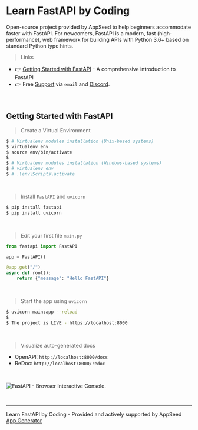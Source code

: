 # Learn FastAPI by Coding

Open-source project provided by AppSeed to help beginners accommodate faster with FastAPI. For newcomers, FastAPI is a modern, fast (high-performance), web framework for building APIs with Python 3.6+ based on standard Python type hints. 

> Links

- 👉 [Getting Started with FastAPI](https://docs.appseed.us/technologies/fastapi/getting-started) - A comprehensive introduction to FastAPI
- 👉 Free [Support](https://appseed.us/support) via `email` and [Discord](https://discord.gg/fZC6hup).

<br />

## Getting Started with FastAPI

> Create a Virtual Environment

```bash
$ # Virtualenv modules installation (Unix-based systems)
$ virtualenv env
$ source env/bin/activate
$
$ # Virtualenv modules installation (Windows-based systems)
$ # virtualenv env
$ # .\env\Scripts\activate
```

<br />

> Install `FastAPI` and `uvicorn`

```bash
$ pip install fastapi
$ pip install uvicorn
```

<br />

> Edit your first file `main.py`

```python
from fastapi import FastAPI

app = FastAPI()

@app.get("/")
async def root():
    return {"message": "Hello FastAPI"}
```

<br />

> Start the app using `uvicorn` 

```bash
$ uvicorn main:app --reload
$ 
$ The project is LIVE - https://localhost:8000 
```

<br />

> Visualize auto-generated docs

- OpenAPI: `http://localhost:8000/docs`
- ReDoc: `http://localhost:8000/redoc`

<br />

![FastAPI - Browser Interactive Console.](https://user-images.githubusercontent.com/51070104/150373332-967dff20-52a9-4df9-adcf-15dd947bd8eb.jpg)

<br />

--- 
Learn FastAPI by Coding - Provided and actively supported by AppSeed [App Generator](https://appseed.us)
